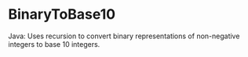 # BinaryToBase10
Java: Uses recursion to convert binary representations of non-negative integers to base 10 integers.
